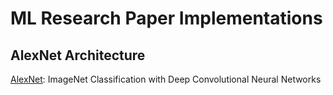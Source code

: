 # ML Research Paper Implementations

## AlexNet Architecture

[AlexNet](http://papers.nips.cc/paper/4824-imagenet-classification-with-deep-convolutional-neural-networks.pdf): ImageNet Classification with Deep Convolutional Neural Networks
